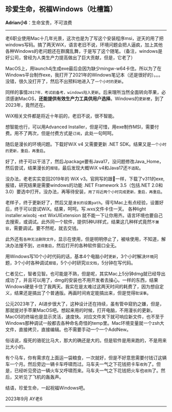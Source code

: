 
## 珍爱生命，祝福Windows（吐槽篇）

**Adrian小6**：生命宝贵，不可浪费

---

老6职业使用Mac十几年光景，这次也是为了写这个安装程序msi，逆天的用了把windows写码。搞了两天WiX，语言老旧不说，环境问题会把人逼疯，加上其他各种Windows的老问题还在群魔乱舞，于是写了这个随笔。（备注，windows是好公司，曾经为人类生产力提高做出了巨大贡献，但是，它老了）

MacOS上，用launch4j生成exe最后会因为缺少mingw-w64卡住。所以为了在Windows平台制作exe，我打开了2021年的Windows笔记本（还是很好的）。。。没错，很久没打开了，然后不出预料地进入了`一个小时的更新`。

同样的事情`2017年，考试前备考，windows陷入更新`。后来理所当然全面转向苹果，必须感谢MacOS，**还能提供有效生产力工具供用户选择**。Windows的`更新梗`，到了2023年，竟然还在。

WiX相关文件都是将近十年前的，老旧不说，很不智能。

想智能也行，可以用Advanced Installer，但是可惜，用exe制作MSI，需要付费。用不了两次，但是付费方式是`订阅`，此处一句呵呵。

随后是漫长的环境问题。下载好WiX v4 又需要更新 .NET SDK。结果又是`一个小时的更新，重启，再重启`。

好了，终于可以干活了，然后Jpackage要有Java17，没问题修改Java_Home，然后尝试，结果漫长的`报错`，最后发现大概WiX v4和Java17还`不适配`。

没办法，老老实实变回2019年的 WiX v3。官网写的跟💩一样，下载了v311的exe, 报错，研究结果是需要windows的功能 .NET Framework 3.5（包括.NET 2.0和3.0）要选中打开。没办法，再等待安装，`用了将近两个小时完成更新，重启，再重启`。

老样子，终于更新好了，然后又是`漫长的设置path`。得亏Mac上有点经验，设置好后，终于可以尝试WiX。结果，呵呵。写.wxs文件卡住一天。 各种light installer.wixobj -ext WixUIExtension 就不能一下让你用齐。语言环境也要自己去搜索，或调试。此外同一个软件，提供5种UI样式，结果这几种样式竟然`不兼容`，需要调试。要不然呢，就去交钱。 

此外还有`各种无法删除文件`，显示在使用，但是明明停止了，被啥使用，不知道，解决办法搜不到，`还得重启`，然后打开的各种软件窗口全无。

用Windows写10个小时代码的话，基本4个电脑小时`更新`，3个小时解决`环境`问题，3个小时各种调试`报错`，5个小时研究`旧文档`，5分钟在写代码。

仁者见仁，智者见智。也可能是不熟，但是呢，其实Mac上5分钟dmg就已经导出成功了，并且可以用了，dmg的安装也不用开发者去操心。一样的东西，结果Windows硬是卡住了我两天。我实在是太难过这两天时间的耗费了，因为想自定义，结果还是搞出了个普通版。再画时间肯定能搞出来，但是觉得`耽误事`。

公元2023年了，AI进步很大了，这种设计还在持续，虽有管中窥豹之嫌，但是，那就提对手苹果MacOS吧。想起来用的时候，打开电脑，不用漫长的更新。MacOS的终端也是显示灵活，速度快。对应文件夹下就可响应新文件，也不至于Windows那种调试一般都去各种命名奇怪的temp里。Mac环境变量就一个zsh大文件，直接拷贝，直接编辑。也不需要手动一个一个AddNew。

俗话说，瘦死的骆驼比马大，那大的确还是大的。但是软件是用来跑的，不是用来比大小的。

有个马车，你有需求在上面运一袋粮食，一次就好，但是不好意思需要付钱订这辆车一个月。然后旁边一辆卡车呼啸而过。马车夫一气之下花钱把卡车`收购`了。但是，已经听见旁边一辆火车又呼啸而来。马车夫一气之下花钱把火车也`收购`了。然后，又听见了飞机的轰轰声。

结语，珍爱生命，一起祝福Windows吧。

2023年9月 AY老6 


---

